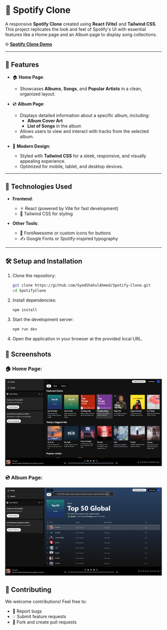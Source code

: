 # 🎵 Spotify Clone  

A responsive **Spotify Clone** created using **React (Vite)** and **Tailwind CSS**. This project replicates the look and feel of Spotify's UI with essential features like a Home page and an Album page to display song collections.  

🌐 **[Spotify Clone Demo](https://spotifyclone-topaz.vercel.app/)**  

---

## 🌟 Features  

- 🏠 **Home Page**:  
  - Showcases **Albums**, **Songs**, and **Popular Artists** in a clean, organized layout.  

- 💿 **Album Page**:  
  - Displays detailed information about a specific album, including:  
    - **Album Cover Art**  
    - **List of Songs** in the album  
  - Allows users to view and interact with tracks from the selected album.  

- 🎨 **Modern Design**:  
  - Styled with **Tailwind CSS** for a sleek, responsive, and visually appealing experience.  
  - Optimized for mobile, tablet, and desktop devices.  

---

## 🚀 Technologies Used  

- **Frontend**:  
  - ⚛️ React (powered by Vite for fast development)  
  - 🎨 Tailwind CSS for styling  

- **Other Tools**:  
  - 🎵 FontAwesome or custom icons for buttons  
  - ✍️ Google Fonts or Spotify-inspired typography  

---

## 🛠️ Setup and Installation  

1. Clone the repository:  
   ```bash
   git clone https://github.com/SyedShahulAhmed/Spotify-Clone.git
   cd SpotifyClone
   ```  

2. Install dependencies:  
   ```bash
   npm install
   ```  

3. Start the development server:  
   ```bash
   npm run dev
   ```  

4. Open the application in your browser at the provided local URL.  

## 🎨 Screenshots  

### 🏠 Home Page:  
![Home Page](./src/Preview/img1.png)  

### 💿 Album Page:  
![Album Page](./src/Preview/img2.png)  


## 🤝 Contributing  

We welcome contributions! Feel free to:  
- 🐞 Report bugs  
- 💡 Submit feature requests  
- 🔄 Fork and create pull requests  

